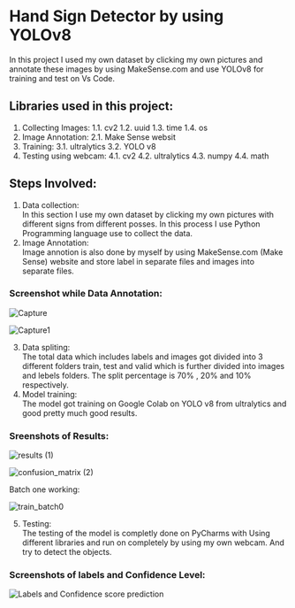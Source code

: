 # Hand Sign Detector by using YOLOv8
In this project I used my own dataset by clicking my own pictures and annotate these images by using MakeSense.com and use YOLOv8 for training and test on Vs Code.



## Libraries used in this project:
1. Collecting Images:
    1.1. cv2
    1.2. uuid
    1.3. time
    1.4. os
2. Image Annotation:
    2.1. Make Sense websit
3. Training:
    3.1. ultralytics
    3.2. YOLO v8
4. Testing using webcam:
    4.1. cv2
    4.2. ultralytics
    4.3. numpy
    4.4. math




## Steps Involved:
1. Data collection:<br>
    In this section I use my own dataset by clicking my own pictures with different signs from different posses. In this process I use Python Programming language use to     collect the data.
2. Image Annotation:<br>
    Image annotion is also done by myself by using MakeSense.com (Make Sense) website and store label in separate files and images into separate files.<br>
    
### Screenshot while Data Annotation:
![Capture](https://user-images.githubusercontent.com/104086680/230760760-fe4b2eff-a3de-45d5-a4dd-aef0539ca951.PNG)

![Capture1](https://user-images.githubusercontent.com/104086680/230760766-bdb40240-3035-45dd-af6e-dce061c66999.PNG)
 
    
3. Data spliting:<br>
    The total data which includes labels and images got divided into 3 different folders train, test and valid which is further divided into images and lebels folders.
    The split percentage is 70% , 20% and 10% respectively.
4. Model training:<br>
    The model got training on Google Colab on YOLO v8 from ultralytics and good pretty much good results.<br>
    
### Sreenshots of Results:

![results (1)](https://user-images.githubusercontent.com/104086680/230760776-67096f8e-f342-40a0-ba18-8e4c940198b8.png)

![confusion_matrix (2)](https://user-images.githubusercontent.com/104086680/230760779-264b4e2a-8a3e-43c1-ac96-32e888fe2794.png)   

Batch one working:

![train_batch0](https://user-images.githubusercontent.com/104086680/230761268-7ba4b0b7-5017-4f8e-989f-b46e7dbd0901.jpg)

5. Testing:<br>
    The testing of the model is completly done on PyCharms with Using different libraries and run on completely by using my own webcam. And try to detect the objects.
### Screenshots of labels and Confidence Level:
![Labels and Confidence score prediction](https://user-images.githubusercontent.com/104086680/230761258-7394b3c9-25ec-4469-a26f-3e74d482bf0d.jpg)


    
